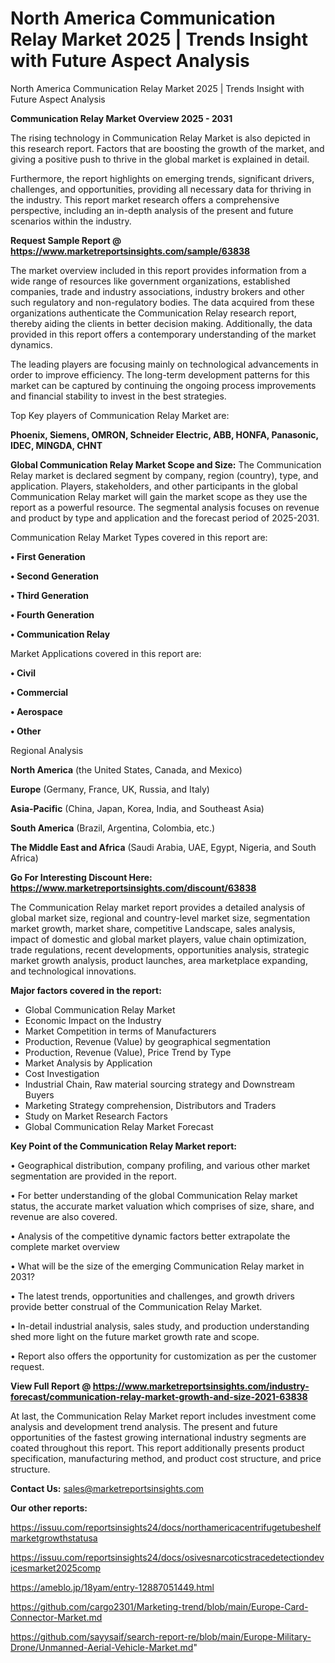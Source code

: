 # North America Communication Relay Market 2025 | Trends Insight with Future Aspect Analysis
North America Communication Relay Market 2025 | Trends Insight with Future Aspect Analysis

<Strong> Communication Relay Market Overview 2025 - 2031</strong>

The rising technology in Communication Relay Market is also depicted in this research report. Factors that are boosting the growth of the market, and giving a positive push to thrive in the global market is explained in detail.

Furthermore, the report highlights on emerging trends, significant drivers, challenges, and opportunities, providing all necessary data for thriving in the industry. This report market research offers a comprehensive perspective, including an in-depth analysis of the present and future scenarios within the industry.

<strong>Request Sample Report @ <a href=https://www.marketreportsinsights.com/sample/63838>https://www.marketreportsinsights.com/sample/63838</a></strong>

The market overview included in this report provides information from a wide range of resources like government organizations, established companies, trade and industry associations, industry brokers and other such regulatory and non-regulatory bodies. The data acquired from these organizations authenticate the Communication Relay research report, thereby aiding the clients in better decision making. Additionally, the data provided in this report offers a contemporary understanding of the market dynamics.

The leading players are focusing mainly on technological advancements in order to improve efficiency. The long-term development patterns for this market can be captured by continuing the ongoing process improvements and financial stability to invest in the best strategies.

Top Key players of Communication Relay Market are:

<strong>Phoenix, Siemens, OMRON, Schneider Electric, ABB, HONFA, Panasonic, IDEC, MINGDA, CHNT</strong>

<strong><b>Global Communication Relay Market Scope and Size:</b></strong>
The Communication Relay market is declared segment by company, region (country), type, and application. Players, stakeholders, and other participants in the global Communication Relay market will gain the market scope as they use the report as a powerful resource. The segmental analysis focuses on revenue and product by type and application and the forecast period of 2025-2031.

Communication Relay Market Types covered in this report are:

<strong>• First Generation

• Second Generation

• Third Generation

• Fourth Generation

• Communication Relay</strong>

Market Applications covered in this report are:

<strong>• Civil

• Commercial

• Aerospace

• Other</strong> 

Regional Analysis

<strong>North America</strong> (the United States, Canada, and Mexico)

<strong>Europe</strong> (Germany, France, UK, Russia, and Italy)

<strong>Asia-Pacific</strong> (China, Japan, Korea, India, and Southeast Asia)

<strong>South America</strong> (Brazil, Argentina, Colombia, etc.)

<strong>The Middle East and Africa</strong> (Saudi Arabia, UAE, Egypt, Nigeria, and South Africa)

<strong>Go For Interesting Discount Here: <a href=https://www.marketreportsinsights.com/discount/63838>https://www.marketreportsinsights.com/discount/63838</a></strong>

The Communication Relay market report provides a detailed analysis of global market size, regional and country-level market size, segmentation market growth, market share, competitive Landscape, sales analysis, impact of domestic and global market players, value chain optimization, trade regulations, recent developments, opportunities analysis, strategic market growth analysis, product launches, area marketplace expanding, and technological innovations.

<strong><b>Major factors covered in the report:</b></strong>
<ul>
  <li>Global Communication Relay Market </li>
  <li>Economic Impact on the Industry</li>
  <li>Market Competition in terms of Manufacturers</li>
  <li>Production, Revenue (Value) by geographical segmentation</li>
  <li>Production, Revenue (Value), Price Trend by Type</li>
  <li>Market Analysis by Application</li>
  <li>Cost Investigation</li>
  <li>Industrial Chain, Raw material sourcing strategy and Downstream Buyers</li>
  <li>Marketing Strategy comprehension, Distributors and Traders</li>
  <li>Study on Market Research Factors</li>
  <li>Global Communication Relay Market Forecast</li>
</ul>

<strong><b>Key Point of the Communication Relay Market report:</b></strong>

• Geographical distribution, company profiling, and various other market segmentation are provided in the report.

• For better understanding of the global Communication Relay market status, the accurate market valuation which comprises of size, share, and revenue are also covered.

• Analysis of the competitive dynamic factors better extrapolate the complete market overview

• What will be the size of the emerging Communication Relay market in 2031?

• The latest trends, opportunities and challenges, and growth drivers provide better construal of the Communication Relay Market.

• In-detail industrial analysis, sales study, and production understanding shed more light on the future market growth rate and scope.

• Report also offers the opportunity for customization as per the customer request.

<strong><b>View Full Report @ <a href=https://www.marketreportsinsights.com/industry-forecast/communication-relay-market-growth-and-size-2021-63838>https://www.marketreportsinsights.com/industry-forecast/communication-relay-market-growth-and-size-2021-63838</a></b></strong>


At last, the Communication Relay Market report includes investment come analysis and development trend analysis. The present and future opportunities of the fastest growing international industry segments are coated throughout this report. This report additionally presents product specification, manufacturing method, and product cost structure, and price structure.

<strong>Contact Us:</strong>
sales@marketreportsinsights.com

<strong>Our other reports:</strong>

<a href=https://issuu.com/reportsinsights24/docs/northamericacentrifugetubeshelfmarketgrowthstatusa>https://issuu.com/reportsinsights24/docs/northamericacentrifugetubeshelfmarketgrowthstatusa</a>

<a href=https://issuu.com/reportsinsights24/docs/osivesnarcoticstracedetectiondevicesmarket2025comp>https://issuu.com/reportsinsights24/docs/osivesnarcoticstracedetectiondevicesmarket2025comp</a>

<a href=https://ameblo.jp/18yam/entry-12887051449.html>https://ameblo.jp/18yam/entry-12887051449.html</a>

<a href=https://github.com/cargo2301/Marketing-trend/blob/main/Europe-Card-Connector-Market.md>https://github.com/cargo2301/Marketing-trend/blob/main/Europe-Card-Connector-Market.md</a>

<a href=https://github.com/sayysaif/search-report-re/blob/main/Europe-Military-Drone/Unmanned-Aerial-Vehicle-Market.md>https://github.com/sayysaif/search-report-re/blob/main/Europe-Military-Drone/Unmanned-Aerial-Vehicle-Market.md</a>"
